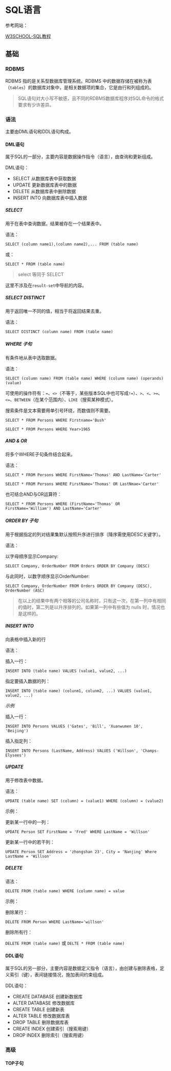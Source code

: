 # SQL语言

参考网站：

[W3SCHOOL-SQL教程](http://www.w3school.com.cn/sql/index.asp)

## 基础

### RDBMS

RDBMS 指的是关系型数据库管理系统。RDBMS 中的数据存储在被称为表（`tables`）的数据库对象中，是相关数据项的集合，它是由行和列组成的。

> SQL语句对大小写不敏感，且不同的RDBMS数据库程序对SQL命令的格式要求有少许差异。

### 语法

主要由DML语句和DDL语句构成。

#### DML语句

属于SQL的一部分，主要内容是数据操作指令（语言），由查询和更新组成。

DML语句：
- SELECT 从数据库表中获取数据
- UPDATE 更新数据库表中的数据
- DELETE 从数据库表中删除数据
- INSERT INTO 向数据库表中插入数据

##### SELECT

用于在表中查询数据，结果被存在一个结果表中。

语法：

`SELECT (column name1),(column name2),... FROM (table name)`

或：

`SELECT * FROM (table name)`

> select 等同于 SELECT

这里不涉及在`result-set`中导航的内容。

##### SELECT DISTINCT

用于返回唯一不同的值，相当于将返回结果去重。

语法：

`SELECT DISTINCT (column name) FROM (table name)`

##### WHERE 子句

有条件地从表中选取数据。

语法：

`SELECT (column name) FROM (table name) WHERE (colunm name) (operands) (value)`

可使用的操作符有：`=`、`<>`（不等于，某些版本SQL中也可写成`!=`）、`>`、`<`、`>=`、`<=`、`BETWEEN`（在某个范围内）、`LIKE`（搜索某种模式）。

搜索条件是文本需要用单引号环绕，而数值则不需要。

`SELECT * FROM Persons WHERE Firstname='Bush'`

`SELECT * FROM Persons WHERE Year>1965`

##### AND & OR

将多个WHERE子句条件结合起来。

语法：

`SELECT * FROM Persons WHERE FirstName='Thomas' AND LastName='Carter'`

`SELECT * FROM Persons WHERE FirstName='Thomas' OR LastNmae='Carter'`

也可结合AND与OR运算符：

`SELECT * FROM Persons WHERE (FirstName='Thomas' OR FirstName='William') AND LastName='Carter'`

##### ORDER BY 子句

用于根据指定的列对结果集默认按照升序进行排序（降序需使用DESC关键字）。

语法：

以字母顺序显示Company:

`SELECT Company, OrderNumber FROM Orders ORDER BY Company (DESC)`

与此同时，以数字顺序显示OrderNumber:

`SELECT Company, OrderNumber FROM Orders ORDER BY Company (DESC), OrderNumber (ASC)`

> 在以上的结果中有两个相等的公司名称时，只有这一次，在第一列中有相同的值时，第二列是以升序排列的。如果第一列中有些值为 nulls 时，情况也是这样的。

##### INSERT INTO

向表格中插入新的行

语法：

插入一行：

`INSERT INTO (table name) VALUES (value1, value2, ...)`

指定要插入数据的列：

`INSERT INTO (table name) (colunm1, colunm2, ...) VALUES (value1, value2, ...)`

*示例*

插入一行：

`INSERT INTO Persons VALUES ('Gates', 'Bill', 'Xuanwumen 10', 'Beijing')`

插入指定列：

`INSERT INTO Persons (LastName, Address) VALUES ('Willson', 'Champs-Elysees')`

##### UPDATE

用于修改表中数据。

语法：

`UPDATE (table name) SET (column) = (value1) WHERE (column) = (value2)`

示例：

更新某一行中的一列：

`UPDATE Person SET FirstName = 'Fred' WHERE LastName = 'Willson'`

更新某一行中的若干列：

`UPDATE Person SET Address = 'zhongshan 23', City = 'Nanjing' Where LastName = 'Willson'`

##### DELETE

语法：

`DELETE FROM (table name) WHERE (column name) = value`

示例：

删除某行：

`DELETE FROM Person WHERE LastName='willson'`

删除所有行：

`DELETE FROM (table name)` 或 `DELTE * FROM (table name)`

#### DDL语句

属于SQL的另一部分，主要内容是数据定义指令（语言），由创建与删除表格，定义索引（键），表间链接情况，施加表间约束组成。

DDL语句：
- CREATE DATABASE 创建新数据库
- ALTER DATABASE 修改数据库
- CREATE TABLE 创建新表
- ALTER TABLE 修改数据库表
- DROP TABLE  删除数据库表
- CREATE INDEX 创建索引（搜索用键）
- DROP INDEX 删除索引（搜索用键）

### 高级

#### TOP子句

